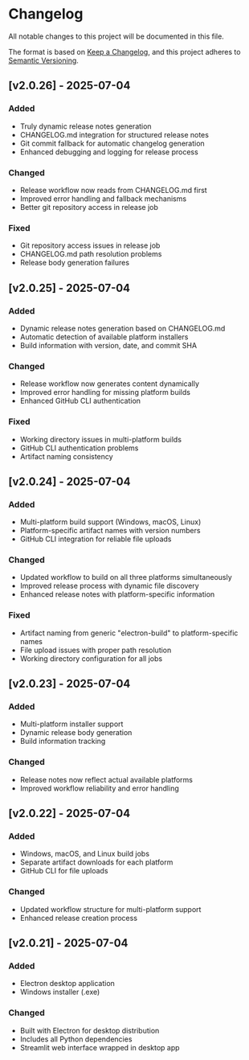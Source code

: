 # Changelog

All notable changes to this project will be documented in this file.

The format is based on [Keep a Changelog](https://keepachangelog.com/en/1.0.0/),
and this project adheres to [Semantic Versioning](https://semver.org/spec/v2.0.0.html).

## [v2.0.26] - 2025-07-04

### Added
- Truly dynamic release notes generation
- CHANGELOG.md integration for structured release notes
- Git commit fallback for automatic changelog generation
- Enhanced debugging and logging for release process

### Changed
- Release workflow now reads from CHANGELOG.md first
- Improved error handling and fallback mechanisms
- Better git repository access in release job

### Fixed
- Git repository access issues in release job
- CHANGELOG.md path resolution problems
- Release body generation failures

## [v2.0.25] - 2025-07-04

### Added
- Dynamic release notes generation based on CHANGELOG.md
- Automatic detection of available platform installers
- Build information with version, date, and commit SHA

### Changed
- Release workflow now generates content dynamically
- Improved error handling for missing platform builds
- Enhanced GitHub CLI authentication

### Fixed
- Working directory issues in multi-platform builds
- GitHub CLI authentication problems
- Artifact naming consistency

## [v2.0.24] - 2025-07-04

### Added
- Multi-platform build support (Windows, macOS, Linux)
- Platform-specific artifact names with version numbers
- GitHub CLI integration for reliable file uploads

### Changed
- Updated workflow to build on all three platforms simultaneously
- Improved release process with dynamic file discovery
- Enhanced release notes with platform-specific information

### Fixed
- Artifact naming from generic "electron-build" to platform-specific names
- File upload issues with proper path resolution
- Working directory configuration for all jobs

## [v2.0.23] - 2025-07-04

### Added
- Multi-platform installer support
- Dynamic release body generation
- Build information tracking

### Changed
- Release notes now reflect actual available platforms
- Improved workflow reliability and error handling

## [v2.0.22] - 2025-07-04

### Added
- Windows, macOS, and Linux build jobs
- Separate artifact downloads for each platform
- GitHub CLI for file uploads

### Changed
- Updated workflow structure for multi-platform support
- Enhanced release creation process

## [v2.0.21] - 2025-07-04

### Added
- Electron desktop application
- Windows installer (.exe)

### Changed
- Built with Electron for desktop distribution
- Includes all Python dependencies
- Streamlit web interface wrapped in desktop app 